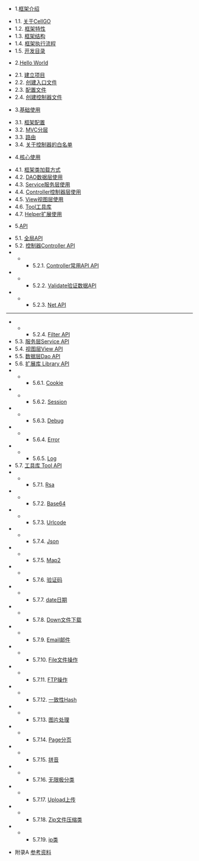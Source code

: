 * 1.[框架介绍](01.1.md)
 - 1.1. [关于CellGO](01.1.md)
 - 1.2. [框架特性](01.2.md)
 - 1.3. [框架结构](01.3.md)
 - 1.4. [框架执行流程](01.4.md)
 - 1.5. [开发目录](01.5.md)
* 2.[Hello World](02.1.md)
 - 2.1. [建立项目](02.1.md)
 - 2.2. [创建入口文件](02.2.md)
 - 2.3. [配置文件](02.3.md)
 - 2.4. [创建控制器文件](02.4.md)
* 3.[基础使用](03.1.md)
 - 3.1. [框架配置](03.1.md)
 - 3.2. [MVC分层](03.2.md)
 - 3.3. [路由](03.3.md)
 - 3.4. [关于控制器的白名单](03.4.md)
* 4.[核心使用](04.1.md)
 - 4.1. [框架类加载方式](04.1.md)
 - 4.2. [DAO数据层使用](04.2.md)
 - 4.3. [Service服务层使用](04.3.md)
 - 4.4. [Controller控制器层使用](04.4.md)
 - 4.5. [View视图层使用](04.5.md)
 - 4.6. [Tool工具库](04.6.md)
 - 4.7. [Helper扩展使用](04.7.md)
* 5.[API](05.1.md)
 - 5.1. [全局API](05.1.md)
 - 5.2. [控制器Controller API](05.2.1.md)
 - - - 5.2.1. [Controller常用API API](05.2.1.md)
 - - - 5.2.2. [Validate验证数据API](05.2.2.md)
 - - - 5.2.3. [Net API](05.2.3.md)
 - --
 - - - 5.2.4. [Filter API](05.2.4.md)
 - 5.3. [服务层Service API](05.3.md)
 - 5.4. [视图层View API](05.4.md)
 - 5.5. [数据层Dao API](05.5.md)
 - 5.6. [扩展库 Library API](05.6.1.md)
 - - - 5.6.1. [Cookie](05.6.1.md)
 - - - 5.6.2. [Session](05.6.2.md)
 - - - 5.6.3. [Debug](05.6.3.md)
 - - - 5.6.4. [Error](05.6.4.md)
 - - - 5.6.5. [Log](05.6.5.md)
 - 5.7. [工具库 Tool API](05.7.1.md)
 - - - 5.7.1. [Rsa](05.7.1.md)
 - - - 5.7.2. [Base64](05.7.2.md)
 - - - 5.7.3. [Urlcode](05.7.3.md)
 - - - 5.7.4. [Json](05.7.4.md)
 - - - 5.7.5. [Map2](05.7.5.md)
 - - - 5.7.6. [验证码](05.7.5.md)
 - - - 5.7.7. [date日期](05.7.7.md)
 - - - 5.7.8. [Down文件下载](05.7.8.md)
 - - - 5.7.9. [Email邮件](05.7.9.md)
 - - - 5.7.10. [File文件操作](05.7.10.md)
 - - - 5.7.11. [FTP操作](05.7.11.md)
 - - - 5.7.12. [一致性Hash](05.7.12.md)
 - - - 5.7.13. [图片处理](05.7.13.md)
 - - - 5.7.14. [Page分页](05.7.14.md)
 - - - 5.7.15. [拼音](05.7.15.md)
 - - - 5.7.16. [无限极分类](05.7.16.md)
 - - - 5.7.17. [Upload上传](05.7.17.md)
 - - - 5.7.18. [Zip文件压缩类](05.7.18.md)
 - - - 5.7.19. [ip类](05.7.19.md)
* 附录A [参考资料](ref.md)
